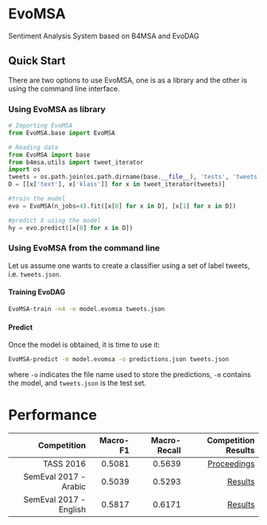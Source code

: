 # EvoMSA
Sentiment Analysis System based on B4MSA and EvoDAG

## Quick Start ##

There are two options to use EvoMSA, one is as a library
and the other is using the command line interface.

### Using EvoMSA as library ###

```python
# Importing EvoMSA
from EvoMSA.base import EvoMSA

# Reading data
from EvoMSA import base
from b4msa.utils import tweet_iterator
import os
tweets = os.path.join(os.path.dirname(base.__file__), 'tests', 'tweets.json')
D = [[x['text'], x['klass']] for x in tweet_iterator(tweets)]

#train the model
evo = EvoMSA(n_jobs=4).fit([x[0] for x in D], [x[1] for x in D])

#predict X using the model
hy = evo.predict([x[0] for x in D])
```

### Using EvoMSA from the command line

Let us assume one wants to create a classifier using a
set of label tweets, i.e. `tweets.json`.


#### Training EvoDAG


```bash   
EvoMSA-train -n4 -o model.evomsa tweets.json 
```

#### Predict 

Once the model is obtained, it is time to use it:

```bash   
EvoMSA-predict -m model.evomsa -o predictions.json tweets.json
```

where `-o` indicates the file name used to store the predictions, `-m`
contains the model, and `tweets.json` is the test set.


# Performance #

|Competition | Macro-F1 | Macro-Recall|Competition Results|
|----------:|--------:|-----------:|---------------:|
|TASS 2016 | 0.5081 | 0.5639| [Proceedings](http://ceur-ws.org/Vol-1896/p0_overview_tass2017.pdf)|
|SemEval 2017 - Arabic| 0.5039 |0.5293|[Results](https://competitions.codalab.org/competitions/15887/results/27549/data)|
|SemEval 2017 - English | 0.5817 | 0.6171|[Results](https://competitions.codalab.org/competitions/15885/results/27545/data)|
